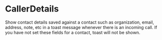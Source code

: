 CallerDetails
=============

Show contact details saved against a contact such as organization, email, address, note, etc in a toast message whenever there is an incoming call. If you have not set these fields for a contact, toast will not be shown.
